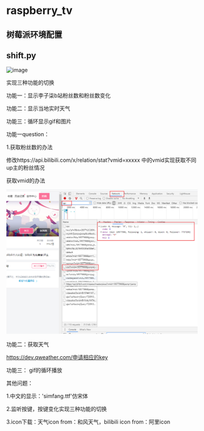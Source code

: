 # raspberry_tv

## 树莓派环境配置


## shift.py

![image](https://github.com/inesying/raspberry_tv/blob/main/rasp_tv.gif)

实现三种功能的切换

功能一：显示李子柒b站粉丝数和粉丝数变化

功能二：显示当地实时天气

功能三：循环显示gif和图片

功能一question：

1.获取粉丝数的办法

修改https://api.bilibili.com/x/relation/stat?vmid=xxxxx  中的vmid实现获取不同up主的粉丝情况

获取vmid的办法

![image](https://github.com/inesying/raspberry_tv/blob/main/checkapi.png)

功能二：获取天气

 https://dev.qweather.com/申请相应的key
 
 功能三： gif的循环播放
 
 
 
 其他问题：
 
 1.中文的显示：'simfang.ttf'仿宋体
 
 2.监听按键，按键变化实现三种功能的切换
 
 3.icon下载：天气icon from：和风天气，bilibili icon from：阿里icon
 
 
